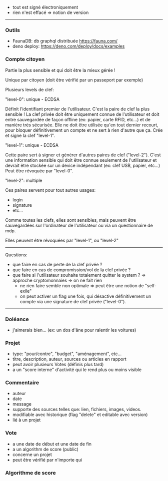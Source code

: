 

- tout est signé électroniquement
- rien n'est effacé => notion de version

---

### Outils

- FaunaDB: db graphql distribuée https://fauna.com/
- deno deploy: https://deno.com/deploy/docs/examples

### Compte citoyen

Partie la plus sensible et qui doit être la mieux gérée !

Unique par citoyen (doit être vérifié par un passeport par exemple)

Plusieurs levels de clef:

"level-0": unique - ECDSA

Définit l'identifiant premier de l'utilisateur.
C'est la paire de clef la plus sensible !
La clef privée doit être uniquement connue de l'utilisateur et doit entre sauvegardée de façon offline
(ex: papier, carte RFID, etc...) et de manière très sécurisée.
Elle ne doit être utilisée qu'en tout dernier recourt, pour bloquer définitivement un compte et ne sert à rien d'autre que ça.
Crée et signe la clef "level-1".

"level-1": unique - ECDSA

Cette paire sert à signer et générer d'autres paires de clef ("level-2").
C'est une information sensible qui doit être connue seulement de l'utilisateur et devrait être stockée sur un device indépendant (ex: clef USB, papier, etc...)
Peut être révoquée par "level-0".

"level-2": multiple

Ces paires servent pour tout autres usages:

- login
- signature
- etc...

Comme toutes les clefs, elles sont sensibles, mais peuvent être sauvegardées sur l'ordinateur de l'utilisateur ou via un questionnaire de mdp.

Elles peuvent être révoquées par "level-1", ou "level-2"

---

Questions:

- que faire en cas de perte de la clef privée ?
- que faire en cas de compromission/vol de la clef privée ?
- que faire si l'utilisateur souhaite totalement quitter le system ?
=> approche cryptomonnaies => on ne fait rien
  - ne rien faire semble non optimale
=> peut être une notion de "self-exile" 
  - on peut activer un flag une fois, qui désactive définitivement un compte via une signature de clef privée ("level-0").


---


### Doléance

- j'aimerais bien... (ex: un dos d'âne pour ralentir les voitures)


### Projet

- type: "pour/contre", "budget", "aménagement", etc...
- titre, description, auteur, sources ou articles en rapport
- peut avoir plusieurs Votes (définis plus tard)
- a un "score interne" d'activité qui le rend plus ou moins visible

### Commentaire

- auteur
- date
- message
- supporte des sources telles que: lien, fichiers, images, videos.
- modifiable avec historique (flag "delete" et editable avec version)
- lié à un projet

### Vote

- a une date de début et une date de fin
- a un algorithm de score (public)
- concerne un projet
- peut être vérifié par n'importe qui

### Algorithme de score
